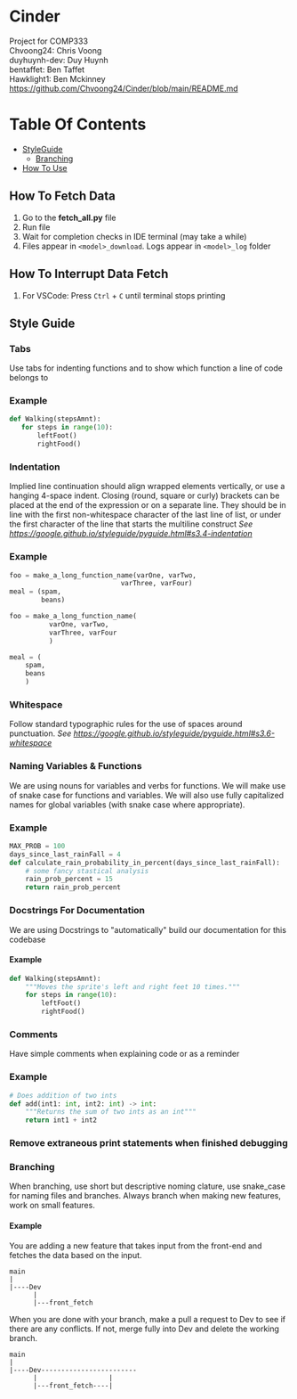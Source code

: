 # Cinder
Project for COMP333  
Chvoong24: Chris Voong  
duyhuynh-dev: Duy Huynh  
bentaffet: Ben Taffet  
Hawklight1: Ben Mckinney 
https://github.com/Chvoong24/Cinder/blob/main/README.md


# Table Of Contents
- [StyleGuide](#style-guide)
    - [Branching](#branching)
- [How To Use](#how-to-fetch-data)

## How To Fetch Data
1. Go to the **fetch_all.py** file
2. Run file
3. Wait for completion checks in IDE terminal (may take a while)
4. Files appear in ```<model>_download```. Logs appear in ```<model>_log``` folder


## How To Interrupt Data Fetch
1. For VSCode: Press ```Ctrl``` + ``` C ``` until terminal stops printing

## Style Guide
### Tabs
Use tabs for indenting functions and to show which function a line of code belongs to
### Example   
 ```python
def Walking(stepsAmnt):
    for steps in range(10):
        leftFoot()
        rightFood()
```

### Indentation
Implied line continuation should align wrapped elements vertically, or use a hanging 4-space indent. Closing (round, square or curly) brackets can be placed at the end of the expression or on a separate line. They should be in line with the first non-whitespace character of the last line of list, or under the first character of the line that starts the multiline construct
*See https://google.github.io/styleguide/pyguide.html#s3.4-indentation*

### Example
```python
foo = make_a_long_function_name(varOne, varTwo,
                            varThree, varFour)
meal = (spam,
        beans)

foo = make_a_long_function_name(
          varOne, varTwo,
          varThree, varFour
          )

meal = (
    spam,
    beans
    )
```

### Whitespace
Follow standard typographic rules for the use of spaces around punctuation. 
*See https://google.github.io/styleguide/pyguide.html#s3.6-whitespace*


### Naming Variables & Functions
We are using nouns for variables and verbs for functions. We will make use of snake case for functions and variables. We will also use fully capitalized names for global variables (with snake case where appropriate).

### Example
```python
MAX_PROB = 100
days_since_last_rainFall = 4
def calculate_rain_probability_in_percent(days_since_last_rainFall):
    # some fancy stastical analysis
    rain_prob_percent = 15
    return rain_prob_percent
```

###  Docstrings For Documentation
We are using Docstrings to "automatically" build our documentation for this codebase  
#### Example
```python
def Walking(stepsAmnt):
    """Moves the sprite's left and right feet 10 times."""
    for steps in range(10):
        leftFoot()
        rightFood()
```

### Comments
Have simple comments when explaining code or as a reminder
### Example
```python
# Does addition of two ints
def add(int1: int, int2: int) -> int:
    """Returns the sum of two ints as an int"""
    return int1 + int2
```

### Remove extraneous print statements when finished debugging

### Branching
When branching, use short but descriptive noming clature, use snake_case for naming files and branches.
Always branch when making new features, work on small features.

#### Example
You are adding a new feature that takes input from the front-end and fetches the data based on the input.
```
main
|
|----Dev
      |
      |---front_fetch
```

When you are done with your branch, make a pull a request to Dev to see if there are any conflicts. If not, merge fully into Dev and delete the working branch.

```
main
|
|----Dev------------------------
      |                  |
      |---front_fetch----|
```
